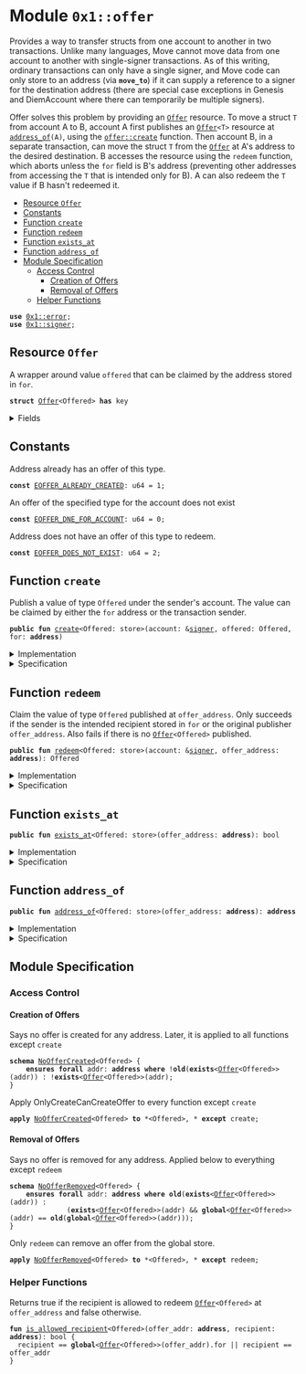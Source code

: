 
<a name="0x1_offer"></a>

# Module `0x1::offer`

Provides a way to transfer structs from one account to another in two transactions.
Unlike many languages, Move cannot move data from one account to another with
single-signer transactions. As of this writing, ordinary transactions can only have
a single signer, and Move code can only store to an address (via <code><b>move_to</b></code>) if it
can supply a reference to a signer for the destination address (there are special case
exceptions in Genesis and DiemAccount where there can temporarily be multiple signers).

Offer solves this problem by providing an <code><a href="offer.md#0x1_offer_Offer">Offer</a></code> resource.  To move a struct <code>T</code> from
account A to B, account A first publishes an <code><a href="offer.md#0x1_offer_Offer">Offer</a>&lt;T&gt;</code> resource at <code><a href="offer.md#0x1_offer_address_of">address_of</a>(A)</code>,
using the <code><a href="offer.md#0x1_offer_create">offer::create</a></code> function.
Then account B, in a separate transaction, can move the struct <code>T</code> from the <code><a href="offer.md#0x1_offer_Offer">Offer</a></code> at
A's address to the desired destination. B accesses the resource using the <code>redeem</code> function,
which aborts unless the <code>for</code> field is B's address (preventing other addresses from
accessing the <code>T</code> that is intended only for B). A can also redeem the <code>T</code> value if B hasn't
redeemed it.


-  [Resource `Offer`](#0x1_offer_Offer)
-  [Constants](#@Constants_0)
-  [Function `create`](#0x1_offer_create)
-  [Function `redeem`](#0x1_offer_redeem)
-  [Function `exists_at`](#0x1_offer_exists_at)
-  [Function `address_of`](#0x1_offer_address_of)
-  [Module Specification](#@Module_Specification_1)
    -  [Access Control](#@Access_Control_2)
        -  [Creation of Offers](#@Creation_of_Offers_3)
        -  [Removal of Offers](#@Removal_of_Offers_4)
    -  [Helper Functions](#@Helper_Functions_5)


<pre><code><b>use</b> <a href="">0x1::error</a>;
<b>use</b> <a href="">0x1::signer</a>;
</code></pre>



<a name="0x1_offer_Offer"></a>

## Resource `Offer`

A wrapper around value <code>offered</code> that can be claimed by the address stored in <code>for</code>.


<pre><code><b>struct</b> <a href="offer.md#0x1_offer_Offer">Offer</a>&lt;Offered&gt; <b>has</b> key
</code></pre>



<details>
<summary>Fields</summary>


<dl>
<dt>
<code>offered: Offered</code>
</dt>
<dd>

</dd>
<dt>
<code>for: <b>address</b></code>
</dt>
<dd>

</dd>
</dl>


</details>

<a name="@Constants_0"></a>

## Constants


<a name="0x1_offer_EOFFER_ALREADY_CREATED"></a>

Address already has an offer of this type.


<pre><code><b>const</b> <a href="offer.md#0x1_offer_EOFFER_ALREADY_CREATED">EOFFER_ALREADY_CREATED</a>: u64 = 1;
</code></pre>



<a name="0x1_offer_EOFFER_DNE_FOR_ACCOUNT"></a>

An offer of the specified type for the account does not exist


<pre><code><b>const</b> <a href="offer.md#0x1_offer_EOFFER_DNE_FOR_ACCOUNT">EOFFER_DNE_FOR_ACCOUNT</a>: u64 = 0;
</code></pre>



<a name="0x1_offer_EOFFER_DOES_NOT_EXIST"></a>

Address does not have an offer of this type to redeem.


<pre><code><b>const</b> <a href="offer.md#0x1_offer_EOFFER_DOES_NOT_EXIST">EOFFER_DOES_NOT_EXIST</a>: u64 = 2;
</code></pre>



<a name="0x1_offer_create"></a>

## Function `create`

Publish a value of type <code>Offered</code> under the sender's account. The value can be claimed by
either the <code>for</code> address or the transaction sender.


<pre><code><b>public</b> <b>fun</b> <a href="offer.md#0x1_offer_create">create</a>&lt;Offered: store&gt;(account: &<a href="">signer</a>, offered: Offered, for: <b>address</b>)
</code></pre>



<details>
<summary>Implementation</summary>


<pre><code><b>public</b> <b>fun</b> <a href="offer.md#0x1_offer_create">create</a>&lt;Offered: store&gt;(account: &<a href="">signer</a>, offered: Offered, for: <b>address</b>) {
  <b>assert</b>!(!<b>exists</b>&lt;<a href="offer.md#0x1_offer_Offer">Offer</a>&lt;Offered&gt;&gt;(<a href="_address_of">signer::address_of</a>(account)), <a href="_already_exists">error::already_exists</a>(<a href="offer.md#0x1_offer_EOFFER_ALREADY_CREATED">EOFFER_ALREADY_CREATED</a>));
  <b>move_to</b>(account, <a href="offer.md#0x1_offer_Offer">Offer</a>&lt;Offered&gt; { offered, for });
}
</code></pre>



</details>

<details>
<summary>Specification</summary>


Offer a struct to the account under address <code>for</code> by
placing the offer under the signer's address


<pre><code><b>aborts_if</b> <b>exists</b>&lt;<a href="offer.md#0x1_offer_Offer">Offer</a>&lt;Offered&gt;&gt;(<a href="_address_of">signer::address_of</a>(account));
<b>ensures</b> <b>exists</b>&lt;<a href="offer.md#0x1_offer_Offer">Offer</a>&lt;Offered&gt;&gt;(<a href="_address_of">signer::address_of</a>(account));
<b>ensures</b> <b>global</b>&lt;<a href="offer.md#0x1_offer_Offer">Offer</a>&lt;Offered&gt;&gt;(<a href="_address_of">signer::address_of</a>(account)) == <a href="offer.md#0x1_offer_Offer">Offer</a>&lt;Offered&gt; { offered: offered, for: for };
</code></pre>



</details>

<a name="0x1_offer_redeem"></a>

## Function `redeem`

Claim the value of type <code>Offered</code> published at <code>offer_address</code>.
Only succeeds if the sender is the intended recipient stored in <code>for</code> or the original
publisher <code>offer_address</code>.
Also fails if there is no <code><a href="offer.md#0x1_offer_Offer">Offer</a>&lt;Offered&gt;</code> published.


<pre><code><b>public</b> <b>fun</b> <a href="offer.md#0x1_offer_redeem">redeem</a>&lt;Offered: store&gt;(account: &<a href="">signer</a>, offer_address: <b>address</b>): Offered
</code></pre>



<details>
<summary>Implementation</summary>


<pre><code><b>public</b> <b>fun</b> <a href="offer.md#0x1_offer_redeem">redeem</a>&lt;Offered: store&gt;(account: &<a href="">signer</a>, offer_address: <b>address</b>): Offered <b>acquires</b> <a href="offer.md#0x1_offer_Offer">Offer</a> {
  <b>assert</b>!(<b>exists</b>&lt;<a href="offer.md#0x1_offer_Offer">Offer</a>&lt;Offered&gt;&gt;(offer_address), <a href="_not_found">error::not_found</a>(<a href="offer.md#0x1_offer_EOFFER_DOES_NOT_EXIST">EOFFER_DOES_NOT_EXIST</a>));
  <b>let</b> <a href="offer.md#0x1_offer_Offer">Offer</a>&lt;Offered&gt; { offered, for } = <b>move_from</b>&lt;<a href="offer.md#0x1_offer_Offer">Offer</a>&lt;Offered&gt;&gt;(offer_address);
  <b>let</b> sender = <a href="_address_of">signer::address_of</a>(account);
  <b>assert</b>!(sender == for || sender == offer_address, <a href="_invalid_argument">error::invalid_argument</a>(<a href="offer.md#0x1_offer_EOFFER_DNE_FOR_ACCOUNT">EOFFER_DNE_FOR_ACCOUNT</a>));
  offered
}
</code></pre>



</details>

<details>
<summary>Specification</summary>


Aborts if there is no offer under <code>offer_address</code> or if the account
cannot redeem the offer.
Ensures that the offered struct under <code>offer_address</code> is removed.


<pre><code><b>aborts_if</b> !<b>exists</b>&lt;<a href="offer.md#0x1_offer_Offer">Offer</a>&lt;Offered&gt;&gt;(offer_address);
<b>aborts_if</b> !<a href="offer.md#0x1_offer_is_allowed_recipient">is_allowed_recipient</a>&lt;Offered&gt;(offer_address, <a href="_address_of">signer::address_of</a>(account));
<b>ensures</b> !<b>exists</b>&lt;<a href="offer.md#0x1_offer_Offer">Offer</a>&lt;Offered&gt;&gt;(offer_address);
<b>ensures</b> result == <b>old</b>(<b>global</b>&lt;<a href="offer.md#0x1_offer_Offer">Offer</a>&lt;Offered&gt;&gt;(offer_address).offered);
</code></pre>



</details>

<a name="0x1_offer_exists_at"></a>

## Function `exists_at`



<pre><code><b>public</b> <b>fun</b> <a href="offer.md#0x1_offer_exists_at">exists_at</a>&lt;Offered: store&gt;(offer_address: <b>address</b>): bool
</code></pre>



<details>
<summary>Implementation</summary>


<pre><code><b>public</b> <b>fun</b> <a href="offer.md#0x1_offer_exists_at">exists_at</a>&lt;Offered: store&gt;(offer_address: <b>address</b>): bool {
  <b>exists</b>&lt;<a href="offer.md#0x1_offer_Offer">Offer</a>&lt;Offered&gt;&gt;(offer_address)
}
</code></pre>



</details>

<details>
<summary>Specification</summary>



<pre><code><b>aborts_if</b> <b>false</b>;
</code></pre>


Returns whether or not an <code><a href="offer.md#0x1_offer_Offer">Offer</a></code> resource is under the given address <code>offer_address</code>.


<pre><code><b>ensures</b> result == <b>exists</b>&lt;<a href="offer.md#0x1_offer_Offer">Offer</a>&lt;Offered&gt;&gt;(offer_address);
</code></pre>



</details>

<a name="0x1_offer_address_of"></a>

## Function `address_of`



<pre><code><b>public</b> <b>fun</b> <a href="offer.md#0x1_offer_address_of">address_of</a>&lt;Offered: store&gt;(offer_address: <b>address</b>): <b>address</b>
</code></pre>



<details>
<summary>Implementation</summary>


<pre><code><b>public</b> <b>fun</b> <a href="offer.md#0x1_offer_address_of">address_of</a>&lt;Offered: store&gt;(offer_address: <b>address</b>): <b>address</b> <b>acquires</b> <a href="offer.md#0x1_offer_Offer">Offer</a> {
  <b>assert</b>!(<b>exists</b>&lt;<a href="offer.md#0x1_offer_Offer">Offer</a>&lt;Offered&gt;&gt;(offer_address), <a href="_not_found">error::not_found</a>(<a href="offer.md#0x1_offer_EOFFER_DOES_NOT_EXIST">EOFFER_DOES_NOT_EXIST</a>));
  <b>borrow_global</b>&lt;<a href="offer.md#0x1_offer_Offer">Offer</a>&lt;Offered&gt;&gt;(offer_address).for
}
</code></pre>



</details>

<details>
<summary>Specification</summary>


Aborts is there is no offer resource <code><a href="offer.md#0x1_offer_Offer">Offer</a></code> at the <code>offer_address</code>.
Returns the address of the intended recipient of the Offer
under the <code>offer_address</code>.


<pre><code><b>aborts_if</b> !<b>exists</b>&lt;<a href="offer.md#0x1_offer_Offer">Offer</a>&lt;Offered&gt;&gt;(offer_address);
<b>ensures</b> result == <b>global</b>&lt;<a href="offer.md#0x1_offer_Offer">Offer</a>&lt;Offered&gt;&gt;(offer_address).for;
</code></pre>



</details>

<a name="@Module_Specification_1"></a>

## Module Specification



<a name="@Access_Control_2"></a>

### Access Control


<a name="@Creation_of_Offers_3"></a>

#### Creation of Offers



<a name="0x1_offer_NoOfferCreated"></a>

Says no offer is created for any address. Later, it is applied to all functions
except <code>create</code>


<pre><code><b>schema</b> <a href="offer.md#0x1_offer_NoOfferCreated">NoOfferCreated</a>&lt;Offered&gt; {
    <b>ensures</b> <b>forall</b> addr: <b>address</b> <b>where</b> !<b>old</b>(<b>exists</b>&lt;<a href="offer.md#0x1_offer_Offer">Offer</a>&lt;Offered&gt;&gt;(addr)) : !<b>exists</b>&lt;<a href="offer.md#0x1_offer_Offer">Offer</a>&lt;Offered&gt;&gt;(addr);
}
</code></pre>



Apply OnlyCreateCanCreateOffer to every function except <code>create</code>


<pre><code><b>apply</b> <a href="offer.md#0x1_offer_NoOfferCreated">NoOfferCreated</a>&lt;Offered&gt; <b>to</b> *&lt;Offered&gt;, * <b>except</b> create;
</code></pre>



<a name="@Removal_of_Offers_4"></a>

#### Removal of Offers



<a name="0x1_offer_NoOfferRemoved"></a>

Says no offer is removed for any address. Applied below to everything except <code>redeem</code>


<pre><code><b>schema</b> <a href="offer.md#0x1_offer_NoOfferRemoved">NoOfferRemoved</a>&lt;Offered&gt; {
    <b>ensures</b> <b>forall</b> addr: <b>address</b> <b>where</b> <b>old</b>(<b>exists</b>&lt;<a href="offer.md#0x1_offer_Offer">Offer</a>&lt;Offered&gt;&gt;(addr)) :
              (<b>exists</b>&lt;<a href="offer.md#0x1_offer_Offer">Offer</a>&lt;Offered&gt;&gt;(addr) && <b>global</b>&lt;<a href="offer.md#0x1_offer_Offer">Offer</a>&lt;Offered&gt;&gt;(addr) == <b>old</b>(<b>global</b>&lt;<a href="offer.md#0x1_offer_Offer">Offer</a>&lt;Offered&gt;&gt;(addr)));
}
</code></pre>



Only <code>redeem</code> can remove an offer from the global store.


<pre><code><b>apply</b> <a href="offer.md#0x1_offer_NoOfferRemoved">NoOfferRemoved</a>&lt;Offered&gt; <b>to</b> *&lt;Offered&gt;, * <b>except</b> redeem;
</code></pre>



<a name="@Helper_Functions_5"></a>

### Helper Functions


Returns true if the recipient is allowed to redeem <code><a href="offer.md#0x1_offer_Offer">Offer</a>&lt;Offered&gt;</code> at <code>offer_address</code>
and false otherwise.


<a name="0x1_offer_is_allowed_recipient"></a>


<pre><code><b>fun</b> <a href="offer.md#0x1_offer_is_allowed_recipient">is_allowed_recipient</a>&lt;Offered&gt;(offer_addr: <b>address</b>, recipient: <b>address</b>): bool {
  recipient == <b>global</b>&lt;<a href="offer.md#0x1_offer_Offer">Offer</a>&lt;Offered&gt;&gt;(offer_addr).for || recipient == offer_addr
}
</code></pre>
